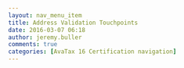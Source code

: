 ```yaml
---
layout: nav_menu_item
title: Address Validation Touchpoints
date: 2016-03-07 06:18
author: jeremy.buller
comments: true
categories: [AvaTax 16 Certification navigation]
---
```


